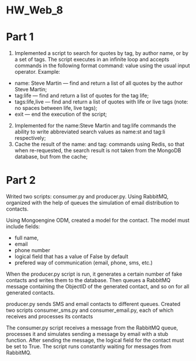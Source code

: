 # HW_Web_8

# Part 1
1. Implemented a script to search for quotes by tag, by author name, or by a set of tags. 
The script executes in an infinite loop and accepts commands in the following format command: 
value using the usual input operator. 
Example:
- name: Steve Martin — find and return a list of all quotes by the author Steve Martin;
- tag:life — find and return a list of quotes for the tag life;
- tags:life,live — find and return a list of quotes with life or live tags (note: no spaces between life, live tags);
- exit — end the execution of the script;
2. Implemented for the name:Steve Martin and tag:life commands the ability 
to write abbreviated search values as name:st and tag:li respectively;
3. Cache the result of the name: and tag: commands using Redis, 
so that when re-requested, the search result is not taken from the MongoDB database, but from the cache;

# Part 2

Writed two scripts: consumer.py and producer.py. 
Using RabbitMQ, organized with the help of queues the simulation of email distribution to contacts.

Using Mongoengine ODM, created a model for the contact. 
The model must include fields: 
- full name, 
- email 
- phone number
- logical field that has a value of False by default
- prefered way of communication (email, phone, sms, etc.)

When the producer.py script is run, 
it generates a certain number of fake contacts and writes them to the database. 
Then queues a RabbitMQ message containing the ObjectID of the generated contact, 
and so on for all generated contacts.

producer.py sends SMS and email contacts to different queues. 
Created two scripts consumer_sms.py and consumer_email.py, 
each of which receives and processes its contacts

The consumer.py script receives a message from the RabbitMQ queue, 
processes it and simulates sending a message by email with a stub function. 
After sending the message, the logical field for the contact must be set to True. 
The script runs constantly waiting for messages from RabbitMQ.
 
